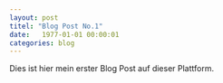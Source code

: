 ```yaml
---
layout: post
titel: "Blog Post No.1"
date:   1977-01-01 00:00:01
categories: blog
---
```

Dies ist hier mein erster Blog Post auf dieser Plattform.